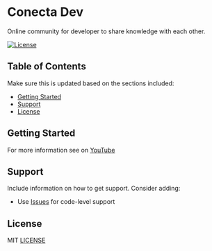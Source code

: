 # Conecta Dev

Online community for developer to share knowledge with each other.

[![License](https://img.shields.io/github/license/anamassaro/conectadev)](https://opensource.org/licenses/MIT)

## Table of Contents

Make sure this is updated based on the sections included:

- [Getting Started](#getting-started)
- [Support](#support)
- [License](#license)

## Getting Started
For more information see on [YouTube](https://www.youtube.com/playlist?list=PLkFMdTTdI9c3VUvd3YOtDX_gAQ2-dATIX)

## Support

Include information on how to get support. Consider adding:
- Use [Issues](https://github.com/auth0/open-source-template/issues) for code-level support

## License

MIT [LICENSE](LICENSE)
